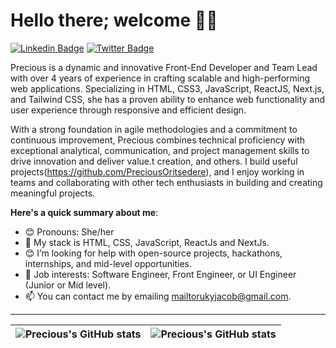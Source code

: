 # Hello there; welcome 👋🏾

[![Linkedin Badge](https://img.shields.io/badge/-oritsedereprecious-blue?style=for-the-badge&logo=Linkedin&logoColor=white&link=https://www.linkedin.com/in/precious-oritsedere)](https://www.linkedin.com/in/precious-oritsedere) [![Twitter Badge](https://img.shields.io/badge/-@pwesh_os-1ca0f1?style=for-the-badge&logo=twitter&logoColor=white&link=https://https://twitter.com/pwesh_os)](https://twitter.com/pwesh_os)

Precious is a dynamic and innovative Front-End Developer and Team Lead with over 4 years of experience in crafting scalable and high-performing web applications. Specializing in HTML, CSS3, JavaScript, ReactJS, Next.js, and Tailwind CSS, she has a proven ability to enhance web functionality and user experience through responsive and efficient design.

With a strong foundation in agile methodologies and a commitment to continuous improvement, Precious combines technical proficiency with exceptional analytical, communication, and project management skills to drive innovation and deliver value.t creation, and others. I build useful projects(https://github.com/PreciousOritsedere), and I enjoy working in teams and collaborating with other tech enthusiasts in building and creating meaningful projects.

**Here's a quick summary about me**:

- 😊 Pronouns: She/her
- 🌱 My stack is HTML, CSS, JavaScript, ReactJs and NextJs.
- 😊 I’m looking for help with open-source projects, hackathons, internships, and mid-level opportunities.
- 💼 Job interests: Software Engineer, Front Engineer, or UI Engineer (Junior or Mid level).
- 📫 You can contact me by emailing mailtorukyjacob@gmail.com.

---

| <img align="center" src="https://github-readme-stats.vercel.app/api?username=PreciousOritsedere&show_icons=true&include_all_commits=true&hide_border=true" alt="Precious's GitHub stats" /> | <img align="center" src="https://github-readme-stats.vercel.app/api/top-langs/?username=PreciousOritsedere&langs_count=8&layout=compact&hide_border=true" alt="Precious's GitHub stats" /> |
| ------------- | ------------- |
